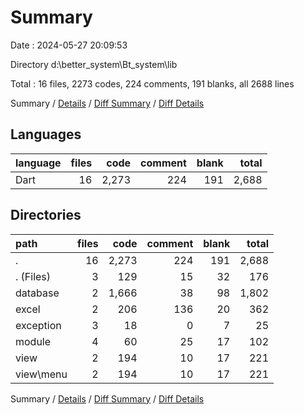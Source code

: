 # Summary

Date : 2024-05-27 20:09:53

Directory d:\\better_system\\Bt_system\\lib

Total : 16 files,  2273 codes, 224 comments, 191 blanks, all 2688 lines

Summary / [Details](details.md) / [Diff Summary](diff.md) / [Diff Details](diff-details.md)

## Languages
| language | files | code | comment | blank | total |
| :--- | ---: | ---: | ---: | ---: | ---: |
| Dart | 16 | 2,273 | 224 | 191 | 2,688 |

## Directories
| path | files | code | comment | blank | total |
| :--- | ---: | ---: | ---: | ---: | ---: |
| . | 16 | 2,273 | 224 | 191 | 2,688 |
| . (Files) | 3 | 129 | 15 | 32 | 176 |
| database | 2 | 1,666 | 38 | 98 | 1,802 |
| excel | 2 | 206 | 136 | 20 | 362 |
| exception | 3 | 18 | 0 | 7 | 25 |
| module | 4 | 60 | 25 | 17 | 102 |
| view | 2 | 194 | 10 | 17 | 221 |
| view\\menu | 2 | 194 | 10 | 17 | 221 |

Summary / [Details](details.md) / [Diff Summary](diff.md) / [Diff Details](diff-details.md)
